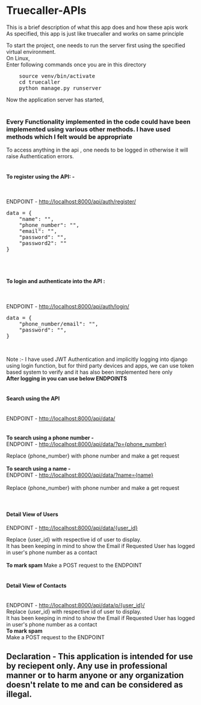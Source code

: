 # Truecaller-APIs

This is a brief description of what this app does and how these apis work <br/>
As specified, this app is just like truecaller and works on same principle<br/>

To start the project, one needs to run the server first using the specified virtual environment.<br/>
On Linux,<br/>
Enter following commands once you are in this directory<br/>
<pre>
    source venv/bin/activate 
    cd truecaller
    python manage.py runserver
</pre>
Now the application server has started,<br/><br/>

<h3>Every Functionality implemented in the code could have been implemented using various other methods. I have used methods which I felt would be appropriate</h3>
To access anything in the api , one needs to be logged in otherwise it will raise Authentication errors.<br/><br/>

<h4>To register using the API: - </h4><br/>

ENDPOINT - <a href="http://localhost:8000/api/auth/register/">http://localhost:8000/api/auth/register/</a>
<pre>
data = {
    "name": "",
    "phone_number": "",
    "email": "",
    "password": "",
    "password2": ""
}
</pre><br/><br/>
<h4>To login and authenticate into the API :</h4><br/>

ENDPOINT - <a href="http://localhost:8000/api/auth/login/">http://localhost:8000/api/auth/login/</a><br/>
<pre>
data = {
    "phone_number/email": "",
    "password": "",
}
</pre><br/>
Note :- I have used JWT Authentication and implicitly logging into django using login function, but for third party devices and apps, we can use token based system to verify and it has also been implemented here only<br/>
<b>After logging in you can use below ENDPOINTS </b>
<br/><br/>
<h4>Search using the API</h4><br/>
ENDPOINT - <a href="http://localhost:8000/api/data/">http://localhost:8000/api/data/</a><br/>
<br/><br/>
<b>To search using a phone number - </b><br/>
ENDPOINT - <a href="http://localhost:8000/api/data/?p={phone_number}">http://localhost:8000/api/data/?p={phone_number}</a><br/>

Replace {phone_number} with phone number and make a get request
<br/><br/>
<b>To search using a name - </b><br/>
ENDPOINT - <a href="http://localhost:8000/api/data/?name={name}">http://localhost:8000/api/data/?name={name}</a><br/>
<br/>
Replace {phone_number} with phone number and make a get request<br/>
<br/><br/>
<h4>Detail View of Users</h4>
ENDPOINT - <a href="http://localhost:8000/api/data/{user_id}">http://localhost:8000/api/data/{user_id}</a><br/>

Replace {user_id} with respective id of user to display.<br/>
It has been keeping in mind to show the Email if Requested User has logged in user's phone number as a contact<br/>
<br/>
<b>To mark spam </b>
Make a POST request to the ENDPOINT
<br/><br/>
<h4>Detail View of Contacts</h4><br/>
ENDPOINT - <a href="http://localhost:8000/api/data/p/{user_id}/">http://localhost:8000/api/data/p/{user_id}/</a>
<br/>
Replace {user_id} with respective id of user to display.<br/>
It has been keeping in mind to show the Email if Requested User has logged in user's phone number as a contact
<br/>
<b>To mark spam </b><br/>
Make a POST request to the ENDPOINT<br/>


<h2>Declaration - This application is intended for use by reciepent only. Any use in professional manner or to harm anyone or any organization doesn't relate to me and can be considered as illegal.</h2>
